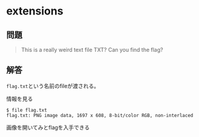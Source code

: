 # extensions 

## 問題
> This is a really weird text file TXT? Can you find the flag?

## 解答

`flag.txt`という名前のfileが渡される。

情報を見る

```shell
$ file flag.txt
flag.txt: PNG image data, 1697 x 608, 8-bit/color RGB, non-interlaced
```

画像を開いてみとflagを入手できる